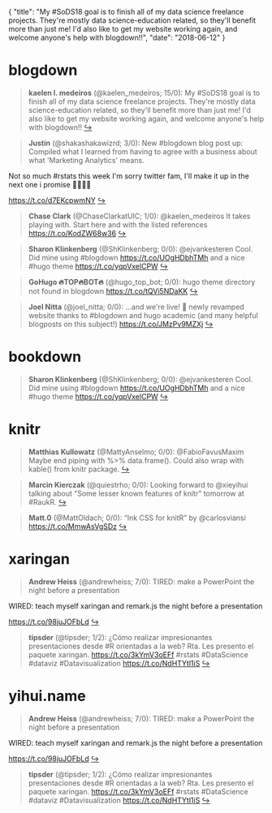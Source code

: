 {
  "title": "My #SoDS18 goal is to finish all of my data science freelance projects. They're mostly data science-education related, so they'll benefit more than just me! I'd also like to get my website working again, and welcome anyone's help with blogdown!!",
  "date": "2018-06-12"
}

# blogdown

> **kaelen l. medeiros** (@kaelen_medeiros; 15/0): My #SoDS18 goal is to finish all of my data science freelance projects. They're mostly data science-education related, so they'll benefit more than just me! I'd also like to get my website working again, and welcome anyone's help with blogdown!!  [&#8618;](https://twitter.com/xieyihui/status/1006185658065588224)

<!-- -->


> **Justin** (@shakashakawizrd; 3/0): New #blogdown blog post up: Compiled what I learned from having to agree with a business about what 'Marketing Analytics' means. 
>
Not so much #rstats this week I'm sorry twitter fam, I'll make it up in the next one i promise 🤙🤙🧙‍♂️
>
https://t.co/d7EKcpwmNY  [&#8618;](https://twitter.com/xieyihui/status/1006145783035355137)

<!-- -->


> **Chase Clark** (@ChaseClarkatUIC; 1/0): @kaelen_medeiros It takes playing with. Start here and with the listed references https://t.co/KodZW68w36  [&#8618;](https://twitter.com/xieyihui/status/1006251839120134145)

<!-- -->


> **Sharon Klinkenberg** (@ShKlinkenberg; 0/0): @ejvankesteren Cool. Did mine using #blogdown https://t.co/UOgHDbhTMh and a nice #hugo theme https://t.co/yqpVxelCPW  [&#8618;](https://twitter.com/xieyihui/status/1006262076032143360)

<!-- -->


> **GoHugo 🔥TOP🔥BOT🔥** (@hugo_top_bot; 0/0): hugo theme directory not found in blogdown https://t.co/tQVi5NDaKK  [&#8618;](https://twitter.com/xieyihui/status/1006233859942502401)

<!-- -->


> **Joel Nitta** (@joel_nitta; 0/0): ...and we're live! 🎉 newly revamped website thanks to #blogdown and hugo academic (and many helpful blogposts on this subject!) https://t.co/JMzPv9MZXj  [&#8618;](https://twitter.com/xieyihui/status/1006049747751202817)

<!-- -->


# bookdown

> **Sharon Klinkenberg** (@ShKlinkenberg; 0/0): @ejvankesteren Cool. Did mine using #blogdown https://t.co/UOgHDbhTMh and a nice #hugo theme https://t.co/yqpVxelCPW  [&#8618;](https://twitter.com/xieyihui/status/1006262076032143360)

<!-- -->


# knitr

> **Matthias Kullowatz** (@MattyAnselmo; 0/0): @FabioFavusMaxim Maybe end piping with %&gt;% data.frame(). Could also wrap with kable() from knitr package.  [&#8618;](https://twitter.com/xieyihui/status/1006343475908898816)

<!-- -->


> **Marcin Kierczak** (@quiestrho; 0/0): Looking forward to @xieyihui talking about "Some lesser known features of knitr" tomorrow at #RaukR.  [&#8618;](https://twitter.com/xieyihui/status/1006288745522483200)

<!-- -->


> **Matt.0** (@MattOldach; 0/0): “Ink CSS for knitR” by @carlosviansi https://t.co/MmwAsVgSDz  [&#8618;](https://twitter.com/xieyihui/status/1006286201815367680)

<!-- -->


# xaringan

> **Andrew Heiss** (@andrewheiss; 7/0): TIRED: make a PowerPoint the night before a presentation 
>
WIRED: teach myself xaringan and remark.js the night before a presentation
>
https://t.co/98juJOFbLd  [&#8618;](https://twitter.com/xieyihui/status/1006216878266691584)

<!-- -->


> **tipsder** (@tipsder; 1/2): ¿Cómo realizar impresionantes presentaciones desde #R orientadas a la web?
Rta. Les presento el paquete xaringan.
https://t.co/3kYmV3oEFf
#rstats 
#DataScience 
#dataviz 
#Datavisualization https://t.co/NdHTYtl1iS  [&#8618;](https://twitter.com/xieyihui/status/1006311165079838720)

<!-- -->


# yihui.name

> **Andrew Heiss** (@andrewheiss; 7/0): TIRED: make a PowerPoint the night before a presentation 
>
WIRED: teach myself xaringan and remark.js the night before a presentation
>
https://t.co/98juJOFbLd  [&#8618;](https://twitter.com/xieyihui/status/1006216878266691584)

<!-- -->


> **tipsder** (@tipsder; 1/2): ¿Cómo realizar impresionantes presentaciones desde #R orientadas a la web?
Rta. Les presento el paquete xaringan.
https://t.co/3kYmV3oEFf
#rstats 
#DataScience 
#dataviz 
#Datavisualization https://t.co/NdHTYtl1iS  [&#8618;](https://twitter.com/xieyihui/status/1006311165079838720)

<!-- -->


